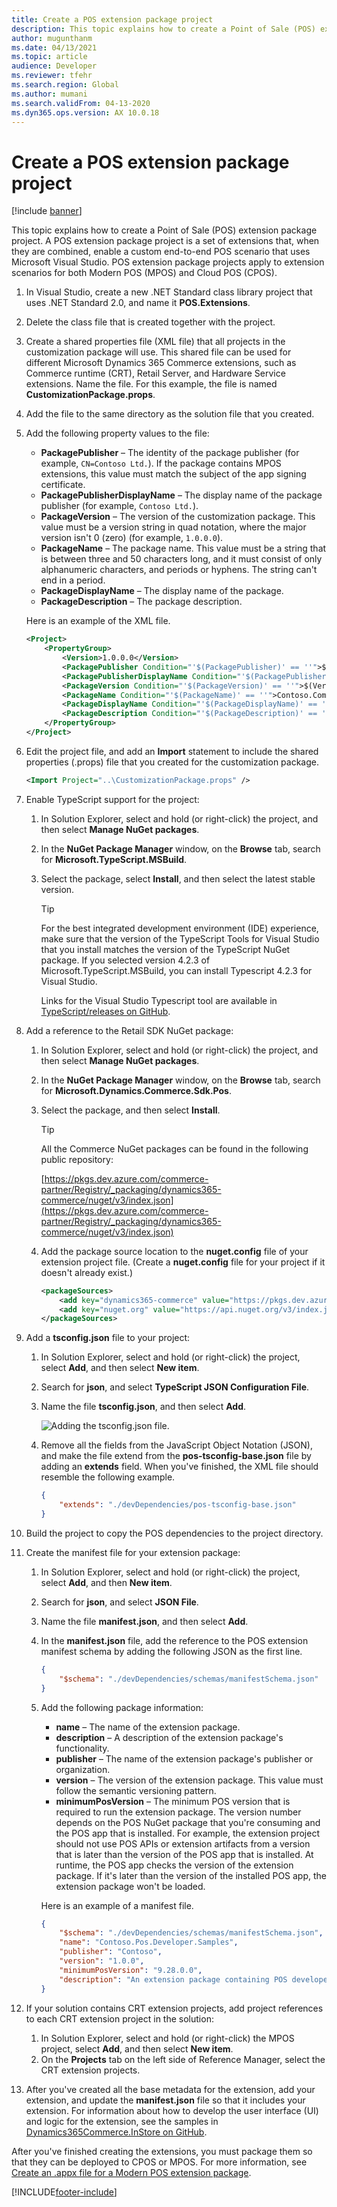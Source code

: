 ```yaml
---
title: Create a POS extension package project 
description: This topic explains how to create a Point of Sale (POS) extension package project.
author: mugunthanm
ms.date: 04/13/2021
ms.topic: article
audience: Developer
ms.reviewer: tfehr
ms.search.region: Global
ms.author: mumani
ms.search.validFrom: 04-13-2020
ms.dyn365.ops.version: AX 10.0.18
---
```


# Create a POS extension package project

[!include [banner](../../includes/banner.md)]

This topic explains how to create a Point of Sale (POS) extension package project. A POS extension package project is a set of extensions that, when they are combined, enable a custom end-to-end POS scenario that uses Microsoft Visual Studio. POS extension package projects apply to extension scenarios for both Modern POS (MPOS) and Cloud POS (CPOS).

1. In Visual Studio, create a new .NET Standard class library project that uses .NET Standard 2.0, and name it **POS.Extensions**.
2. Delete the class file that is created together with the project.
3. Create a shared properties file (XML file) that all projects in the customization package will use. This shared file can be used for different Microsoft Dynamics 365 Commerce extensions, such as Commerce runtime (CRT), Retail Server, and Hardware Service extensions. Name the file. For this example, the file is named **CustomizationPackage.props**.
4. Add the file to the same directory as the solution file that you created.
5. Add the following property values to the file:

    + **PackagePublisher** – The identity of the package publisher (for example, `CN=Contoso Ltd.`). If the package contains MPOS extensions, this value must match the subject of the app signing certificate.
    + **PackagePublisherDisplayName** – The display name of the package publisher (for example, `Contoso Ltd.`).
    + **PackageVersion** – The version of the customization package. This value must be a version string in quad notation, where the major version isn't 0 (zero) (for example, `1.0.0.0`).
    + **PackageName** – The package name. This value must be a string that is between three and 50 characters long, and it must consist of only alphanumeric characters, and periods or hyphens. The string can't end in a period.
    + **PackageDisplayName** – The display name of the package.
    + **PackageDescription** – The package description.

    Here is an example of the XML file.

    ```xml
    <Project>
        <PropertyGroup>
            <Version>1.0.0.0</Version>
            <PackagePublisher Condition="'$(PackagePublisher)' == ''">$(Publisher)</PackagePublisher>
            <PackagePublisherDisplayName Condition="'$(PackagePublisherDisplayName)' == ''">$(PublisherDisplayName)</PackagePublisherDisplayName>
            <PackageVersion Condition="'$(PackageVersion)' == ''">$(Version)</PackageVersion>
            <PackageName Condition="'$(PackageName)' == ''">Contoso.Commerce</PackageName>
            <PackageDisplayName Condition="'$(PackageDisplayName)' == ''">Contoso POS Commerce Customization</PackageDisplayName>
            <PackageDescription Condition="'$(PackageDescription)' == ''">Contoso POS Commerce Customization</PackageDescription>
        </PropertyGroup>
    </Project>
    ```

6. Edit the project file, and add an **Import** statement to include the shared properties (.props) file that you created for the customization package.

    ```xml
    <Import Project="..\CustomizationPackage.props" />
    ```

7. Enable TypeScript support for the project:

    1. In Solution Explorer, select and hold (or right-click) the project, and then select **Manage NuGet packages**.
    2. In the **NuGet Package Manager** window, on the **Browse** tab, search for **Microsoft.TypeScript.MSBuild**.
    3. Select the package, select **Install**, and then select the latest stable version.

        > [!TIP]
        > For the best integrated development environment (IDE) experience, make sure that the version of the TypeScript Tools for Visual Studio that you install matches the version of the TypeScript NuGet package. If you selected version 4.2.3 of Microsoft.TypeScript.MSBuild, you can install Typescript 4.2.3 for Visual Studio.
        >
        > Links for the Visual Studio Typescript tool are available in [TypeScript/releases on GitHub](https://github.com/microsoft/TypeScript/releases).

8. Add a reference to the Retail SDK NuGet package:

    1. In Solution Explorer, select and hold (or right-click) the project, and then select **Manage NuGet packages**.
    2. In the **NuGet Package Manager** window, on the **Browse** tab, search for **Microsoft.Dynamics.Commerce.Sdk.Pos**.
    3. Select the package, and then select **Install**.

        > [!TIP]
        > All the Commerce NuGet packages can be found in the following public repository:
        >
        > [https://pkgs.dev.azure.com/commerce-partner/Registry/_packaging/dynamics365-commerce/nuget/v3/index.json](https://pkgs.dev.azure.com/commerce-partner/Registry/_packaging/dynamics365-commerce/nuget/v3/index.json)

    4. Add the package source location to the **nuget.config** file of your extension project file. (Create a **nuget.config** file for your project if it doesn't already exist.)

        ```xml
        <packageSources>
            <add key="dynamics365-commerce" value="https://pkgs.dev.azure.com/commerce-partner/Registry/_packaging/dynamics365-commerce/nuget/v3/index.json" />
            <add key="nuget.org" value="https://api.nuget.org/v3/index.json" />
        </packageSources>
        ```

9. Add a **tsconfig.json** file to your project:

    1. In Solution Explorer, select and hold (or right-click) the project, select **Add**, and then select **New item**.
    2. Search for **json**, and select **TypeScript JSON Configuration File**.
    3. Name the file **tsconfig.json**, and then select **Add**.

        ![Adding the tsconfig.json file.](media/json-file.png)

    4. Remove all the fields from the JavaScript Object Notation (JSON), and make the file extend from the **pos-tsconfig-base.json** file by adding an **extends** field. When you've finished, the XML file should resemble the following example.

        ```JSON
        {
            "extends": "./devDependencies/pos-tsconfig-base.json"
        }
        ```

10. Build the project to copy the POS dependencies to the project directory.
11. Create the manifest file for your extension package:

    1. In Solution Explorer, select and hold (or right-click) the project, select **Add**, and then **New item**.
    2. Search for **json**, and select **JSON File**.
    3. Name the file **manifest.json**, and then select **Add**.
    4. In the **manifest.json** file, add the reference to the POS extension manifest schema by adding the following JSON as the first line.

        ```JSON
        {
            "$schema": "./devDependencies/schemas/manifestSchema.json"
        }
        ```

    5. Add the following package information:

        + **name** – The name of the extension package.
        + **description** – A description of the extension package's functionality.
        + **publisher** – The name of the extension package's publisher or organization.
        + **version** – The version of the extension package. This value must follow the semantic versioning pattern.
        + **minimumPosVersion** – The minimum POS version that is required to run the extension package. The version number depends on the POS NuGet package that you're consuming and the POS app that is installed. For example, the extension project should not use POS APIs or extension artifacts from a version that is later than the version of the POS app that is installed. At runtime, the POS app checks the version of the extension package. If it's later than the version of the installed POS app, the extension package won't be loaded.

        Here is an example of a manifest file.

        ```JSON
        {
            "$schema": "./devDependencies/schemas/manifestSchema.json",
            "name": "Contoso.Pos.Developer.Samples",
            "publisher": "Contoso",
            "version": "1.0.0",
            "minimumPosVersion": "9.28.0.0",
            "description": "An extension package containing POS developer samples to showcase various types of POS extensions.",
        }
        ```

12. If your solution contains CRT extension projects, add project references to each CRT extension project in the solution:

    1. In Solution Explorer, select and hold (or right-click) the MPOS project, select **Add**, and then select **New item**.
    2. On the **Projects** tab on the left side of Reference Manager, select the CRT extension projects.

13. After you've created all the base metadata for the extension, add your extension, and update the **manifest.json** file so that it includes your extension. For information about how to develop the user interface (UI) and logic for the extension, see the samples in [Dynamics365Commerce.InStore on GitHub](https://github.com/microsoft/Dynamics365Commerce.InStore/tree/release/9.28/src/PosSample/Pos.Extension).

After you've finished creating the extensions, you must package them so that they can be deployed to CPOS or MPOS. For more information, see [Create an .appx file for a Modern POS extension package](create-pos-extension-appx.md).

[!INCLUDE[footer-include](../../../includes/footer-banner.md)]
